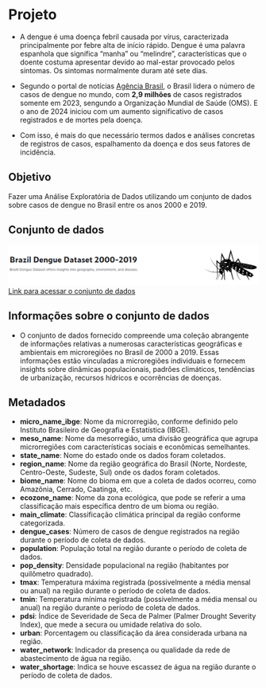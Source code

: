 # **Projeto**

- A dengue é uma doença febril causada por vírus, caracterizada principalmente por febre alta de início rápido. Dengue é uma palavra espanhola que significa “manha” ou “melindre”, características que o doente costuma apresentar devido ao mal-estar provocado pelos sintomas. Os sintomas normalmente duram até sete dias.

- Segundo o portal de notícias [Agência Brasil](https://agenciabrasil.ebc.com.br/saude/noticia/2023-12/brasil-e-pais-com-mais-casos-de-dengue-no-mundo-mostra-dados-da-oms), o Brasil lidera o número de casos de dengue no mundo, com **2,9 milhões** de casos registrados somente em 2023, sengundo a Organização Mundial de Saúde (OMS). E o ano de 2024 iniciou com um aumento significativo de casos registrados e de mortes pela doença.

- Com isso, é mais do que necessário termos dados e análises concretas de registros de casos, espalhamento da doença e dos seus fatores de incidência.

## **Objetivo**

Fazer uma Análise Exploratória de Dados utilizando um conjunto de dados sobre casos de dengue no Brasil entre os anos 2000 e 2019.

## **Conjunto de dados**

![Casos Dengue](https://github.com/luiz-prado/analises_exploratorias/blob/a447b5ee44998d0191773fd541e61573c8ea71ad/casos_dengue_brasil/imagens/dengue_dataset.png)
[Link para acessar o conjunto de dados](https://www.kaggle.com/datasets/raomuhammadsaeedali/brazil-dengue-dataset-2000-2019/data?select=data_2000_2019.csv)

## **Informações sobre o conjunto de dados**

- O conjunto de dados fornecido compreende uma coleção abrangente de informações relativas a numerosas características geográficas e ambientais em microregiões no Brasil de 2000 a 2019. Essas informações estão vinculadas a microregiões individuais e fornecem insights sobre dinâmicas populacionais, padrões climáticos, tendências de urbanização, recursos hídricos e ocorrências de doenças.

## **Metadados**

- **micro_name_ibge**: Nome da microrregião, conforme definido pelo Instituto Brasileiro de Geografia e Estatística (IBGE).
- **meso_name**: Nome da mesorregião, uma divisão geográfica que agrupa microrregiões com características sociais e econômicas semelhantes.
- **state_name**: Nome do estado onde os dados foram coletados.
- **region_name**: Nome da região geográfica do Brasil (Norte, Nordeste, Centro-Oeste, Sudeste, Sul) onde os dados foram coletados.
- **biome_name**: Nome do bioma em que a coleta de dados ocorreu, como Amazônia, Cerrado, Caatinga, etc.
- **ecozone_name**: Nome da zona ecológica, que pode se referir a uma classificação mais específica dentro de um bioma ou região.
- **main_climate**: Classificação climática principal da região conforme categorizada.
- **dengue_cases**: Número de casos de dengue registrados na região durante o período de coleta de dados.
- **population**: População total na região durante o período de coleta de dados.
- **pop_density**: Densidade populacional na região (habitantes por quilômetro quadrado).
- **tmax**: Temperatura máxima registrada (possivelmente a média mensal ou anual) na região durante o período de coleta de dados.
- **tmin**: Temperatura mínima registrada (possivelmente a média mensal ou anual) na região durante o período de coleta de dados.
- **pdsi**: Índice de Severidade de Seca de Palmer (Palmer Drought Severity Index), que mede a secura ou umidade relativa do solo.
- **urban**: Porcentagem ou classificação da área considerada urbana na região.
- **water_network**: Indicador da presença ou qualidade da rede de abastecimento de água na região.
- **water_shortage**: Indica se houve escassez de água na região durante o período de coleta de dados.
